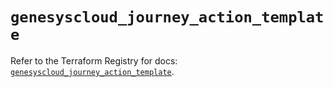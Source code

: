 # `genesyscloud_journey_action_template`

Refer to the Terraform Registry for docs: [`genesyscloud_journey_action_template`](https://registry.terraform.io/providers/mypurecloud/genesyscloud/1.70.0/docs/resources/journey_action_template).

